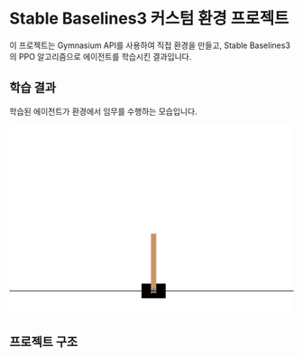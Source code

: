 # Stable Baselines3 커스텀 환경 프로젝트

이 프로젝트는 Gymnasium API를 사용하여 직접 환경을 만들고, Stable Baselines3의 PPO 알고리즘으로 에이전트를 학습시킨 결과입니다.

## 학습 결과

학습된 에이전트가 환경에서 임무를 수행하는 모습입니다.

![학습결과](./SB3/videos/go-left-step-0-to-step-500.gif)

## 프로젝트 구조
